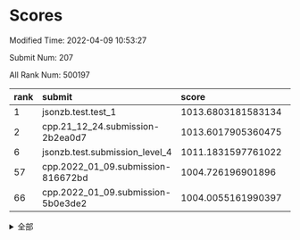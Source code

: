 # Scores

Modified Time: 2022-04-09 10:53:27

Submit Num: 207

All Rank Num: 500197

| rank |               submit               |       score        |       sigma        | pk_num |
| :--- | :--------------------------------- | :----------------- | :----------------- | :----- |
| 1    | jsonzb.test.test_1                 | 1013.6803181583134 | 0.847004619772792  | 9666   |
| 2    | cpp.21_12_24.submission-2b2ea0d7   | 1013.6017905360475 | 0.8088743198702851 | 9664   |
| 6    | jsonzb.test.submission_level_4     | 1011.1831597761022 | 0.8018338981903528 | 9669   |
| 57   | cpp.2022_01_09.submission-816672bd | 1004.726196901896  | 0.7180890055750487 | 9665   |
| 66   | cpp.2022_01_09.submission-5b0e3de2 | 1004.0055161990397 | 0.7113471779751264 | 9664   |


<details>
<summary>全部</summary>

| rank |                 submit                 |       score        |       sigma        | pk_num |
| :--- | :------------------------------------- | :----------------- | :----------------- | :----- |
| 1    | jsonzb.test.test_1                     | 1013.6803181583134 | 0.847004619772792  | 9666   |
| 2    | cpp.21_12_24.submission-2b2ea0d7       | 1013.6017905360475 | 0.8088743198702851 | 9664   |
| 3    | gobigger.level_3.submission_level_3_26 | 1012.1269241987218 | 0.7761311344204533 | 9670   |
| 4    | gobigger.level_3.submission_level_3_27 | 1011.4390305125461 | 0.7820174002115556 | 9667   |
| 5    | gobigger.level_3.submission_level_3_7  | 1011.2957955683827 | 0.7743696677349446 | 9662   |
| 6    | jsonzb.test.submission_level_4         | 1011.1831597761022 | 0.8018338981903528 | 9669   |
| 7    | gobigger.level_3.submission_level_3_28 | 1011.1449594915629 | 0.7528654504447799 | 9667   |
| 8    | gobigger.level_3.submission_level_3_40 | 1010.9094524928247 | 0.7739908010609177 | 9667   |
| 9    | gobigger.level_3.submission_level_3_46 | 1010.8726074969236 | 0.7483584725571504 | 9666   |
| 10   | gobigger.level_3.submission_level_3_25 | 1010.8408598755437 | 0.7743792987300192 | 9669   |
| 11   | gobigger.level_3.submission_level_3_44 | 1010.7928057947242 | 0.7738202071610344 | 9668   |
| 12   | gobigger.level_3.submission_level_3_8  | 1010.6502304794    | 0.7517998572358655 | 9667   |
| 13   | gobigger.level_3.submission_level_3_10 | 1010.6314998319858 | 0.7858732488571171 | 9668   |
| 14   | gobigger.level_3.submission_level_3_13 | 1010.6211083368204 | 0.7553241775766154 | 9670   |
| 15   | gobigger.level_3.submission_level_3_41 | 1010.6163322352809 | 0.7803742144324073 | 9667   |
| 16   | gobigger.level_3.submission_level_3_30 | 1010.6046627791537 | 0.7745812004439231 | 9662   |
| 17   | gobigger.level_3.submission_level_3_12 | 1010.5134320487339 | 0.7679200610266542 | 9667   |
| 18   | gobigger.level_3.submission_level_3_17 | 1010.3706787533455 | 0.7662318786027339 | 9669   |
| 19   | gobigger.level_3.submission_level_3_37 | 1010.3662508286665 | 0.7808743062775064 | 9667   |
| 20   | gobigger.level_3.submission_level_3_23 | 1010.3008498518521 | 0.7404245692904275 | 9668   |
| 21   | gobigger.level_3.submission_level_3_47 | 1010.2812786771642 | 0.7669473481864458 | 9660   |
| 22   | gobigger.level_3.submission_level_3_45 | 1010.2095619986208 | 0.7623184553834812 | 9666   |
| 23   | gobigger.level_3.submission_level_3_29 | 1010.1714483818984 | 0.7547943856590486 | 9664   |
| 24   | gobigger.level_3.submission_level_3_48 | 1010.1306987855854 | 0.7732023696070498 | 9668   |
| 25   | gobigger.level_3.submission_level_3_34 | 1010.0346774217257 | 0.7679152862442847 | 9664   |
| 26   | gobigger.level_3.submission_level_3_18 | 1009.9340639940038 | 0.7688933242808844 | 9666   |
| 27   | gobigger.level_3.submission_level_3_1  | 1009.9073249696347 | 0.7875612677536199 | 9666   |
| 28   | gobigger.level_3.submission_level_3_22 | 1009.8628131590552 | 0.7648896706757856 | 9668   |
| 29   | gobigger.level_3.submission_level_3_19 | 1009.8385676715291 | 0.7403731470614908 | 9666   |
| 30   | gobigger.level_3.submission_level_3_38 | 1009.7798666721387 | 0.7505356622256377 | 9661   |
| 31   | gobigger.level_3.submission_level_3_2  | 1009.7798619308849 | 0.7829170439217116 | 9657   |
| 32   | gobigger.level_3.submission_level_3_4  | 1009.7787904516705 | 0.7455370571890063 | 9660   |
| 33   | gobigger.level_3.submission_level_3_20 | 1009.7274781349199 | 0.7382940769421068 | 9663   |
| 34   | gobigger.level_3.submission_level_3_31 | 1009.7258613914951 | 0.7813086710803835 | 9666   |
| 35   | gobigger.level_3.submission_level_3_33 | 1009.6291464188915 | 0.7647546122583648 | 9664   |
| 36   | gobigger.level_3.submission_level_3_21 | 1009.4972807442163 | 0.7555746702368618 | 9668   |
| 37   | gobigger.level_3.submission_level_3_35 | 1009.4907863570724 | 0.7405823045922287 | 9663   |
| 38   | gobigger.level_3.submission_level_3_15 | 1009.4814617337711 | 0.7581709366644506 | 9662   |
| 39   | gobigger.level_3.submission_level_3_32 | 1009.4791682137867 | 0.7536937198965277 | 9664   |
| 40   | gobigger.level_3.submission_level_3_49 | 1009.3977052520224 | 0.7723035270025443 | 9661   |
| 41   | gobigger.level_3.submission_level_3_5  | 1009.2840227076616 | 0.7831633456026964 | 9668   |
| 42   | gobigger.level_3.submission_level_3_16 | 1009.2748216551148 | 0.7493030337142589 | 9667   |
| 43   | gobigger.level_3.submission_level_3_36 | 1009.27188377346   | 0.7679272741435348 | 9663   |
| 44   | gobigger.level_3.submission_level_3_3  | 1009.2004822300642 | 0.7735666611486556 | 9667   |
| 45   | gobigger.level_3.submission_level_3_11 | 1009.1418034269968 | 0.7570610457289265 | 9663   |
| 46   | gobigger.level_3.submission_level_3_0  | 1009.1378003253488 | 0.7370850627913379 | 9662   |
| 47   | gobigger.level_3.submission_level_3_24 | 1009.0009773445483 | 0.7471664134825583 | 9662   |
| 48   | gobigger.level_3.submission_level_3_42 | 1008.9963591796346 | 0.7254196466912943 | 9665   |
| 49   | gobigger.level_3.submission_level_3_6  | 1008.9094726274777 | 0.7226126966871056 | 9672   |
| 50   | gobigger.level_3.submission_level_3_43 | 1008.7915834033465 | 0.7454752434489945 | 9662   |
| 51   | gobigger.level_3.submission_level_3_9  | 1008.6849136396798 | 0.727145656362796  | 9662   |
| 52   | gobigger.level_3.submission_level_3_39 | 1008.4943157974324 | 0.7516554504215761 | 9667   |
| 53   | gobigger.level_3.submission_level_3_14 | 1008.1872384406481 | 0.7627416516928697 | 9666   |
| 54   | gobigger.level_1.submission_level_1_40 | 1005.2561112519604 | 0.7236709057331606 | 9666   |
| 55   | gobigger.level_1.submission_level_1_33 | 1004.9613589525213 | 0.7151343744183799 | 9670   |
| 56   | gobigger.level_1.submission_level_1_0  | 1004.7370400664535 | 0.710892430931796  | 9667   |
| 57   | cpp.2022_01_09.submission-816672bd     | 1004.726196901896  | 0.7180890055750487 | 9665   |
| 58   | gobigger.level_1.submission_level_1_20 | 1004.645076095622  | 0.7071853207894115 | 9668   |
| 59   | gobigger.level_1.submission_level_1_4  | 1004.5792968212694 | 0.7135529596901447 | 9666   |
| 60   | gobigger.level_1.submission_level_1_21 | 1004.4685132040904 | 0.7138237055273446 | 9667   |
| 61   | gobigger.level_1.submission_level_1_23 | 1004.4438912865296 | 0.7193523462290506 | 9666   |
| 62   | gobigger.level_1.submission_level_1_25 | 1004.3620240078462 | 0.717067681035952  | 9664   |
| 63   | gobigger.level_1.submission_level_1_35 | 1004.1273778996958 | 0.7140974301081645 | 9665   |
| 64   | gobigger.level_1.submission_level_1_49 | 1004.0871053740962 | 0.7183553877452822 | 9668   |
| 65   | gobigger.level_1.submission_level_1_46 | 1004.0269792370937 | 0.7157420324662963 | 9666   |
| 66   | cpp.2022_01_09.submission-5b0e3de2     | 1004.0055161990397 | 0.7113471779751264 | 9664   |
| 67   | gobigger.level_1.submission_level_1_36 | 1003.9987101991056 | 0.7165176667408071 | 9667   |
| 68   | gobigger.level_1.submission_level_1_28 | 1003.9654557452781 | 0.7194301970262378 | 9666   |
| 69   | gobigger.level_1.submission_level_1_2  | 1003.9253797732704 | 0.7222585133157245 | 9662   |
| 70   | gobigger.level_1.submission_level_1_37 | 1003.9208187286649 | 0.720240117004337  | 9667   |
| 71   | gobigger.level_1.submission_level_1_30 | 1003.8707822075218 | 0.7154855841304324 | 9662   |
| 72   | gobigger.level_1.submission_level_1_47 | 1003.7124635330293 | 0.7135426954639505 | 9668   |
| 73   | gobigger.level_1.submission_level_1_34 | 1003.6783448119845 | 0.7184572145574883 | 9665   |
| 74   | gobigger.level_1.submission_level_1_10 | 1003.6526274796752 | 0.7308704600669076 | 9665   |
| 75   | gobigger.level_1.submission_level_1_11 | 1003.6415604715862 | 0.7146099714987305 | 9665   |
| 76   | gobigger.level_1.submission_level_1_7  | 1003.5074584463719 | 0.7150244004862393 | 9666   |
| 77   | gobigger.level_1.submission_level_1_17 | 1003.5022812390108 | 0.721728990124101  | 9663   |
| 78   | gobigger.level_1.submission_level_1_27 | 1003.4009125481587 | 0.719703251603369  | 9668   |
| 79   | gobigger.level_1.submission_level_1_8  | 1003.3981716826394 | 0.7094080723788375 | 9664   |
| 80   | gobigger.level_1.submission_level_1_6  | 1003.39509982118   | 0.7166920116920467 | 9664   |
| 81   | gobigger.level_1.submission_level_1_18 | 1003.3588213885683 | 0.7126696451731986 | 9669   |
| 82   | gobigger.level_1.submission_level_1_26 | 1003.3404204868226 | 0.7015589555422374 | 9668   |
| 83   | gobigger.level_1.submission_level_1_13 | 1003.285966209674  | 0.7170586383748835 | 9662   |
| 84   | gobigger.level_1.submission_level_1_45 | 1003.2790264178534 | 0.7161985692360605 | 9668   |
| 85   | gobigger.level_1.submission_level_1_32 | 1003.2664937914279 | 0.7163517587018963 | 9664   |
| 86   | gobigger.level_1.submission_level_1_5  | 1003.2561357370868 | 0.7135692679836051 | 9670   |
| 87   | gobigger.level_1.submission_level_1_3  | 1003.2295193840008 | 0.7118970431778592 | 9665   |
| 88   | gobigger.level_1.submission_level_1_38 | 1003.2287955257162 | 0.7115169107524905 | 9669   |
| 89   | gobigger.level_1.submission_level_1_15 | 1003.0398672631634 | 0.7156866731814162 | 9667   |
| 90   | gobigger.level_1.submission_level_1_19 | 1003.039460304412  | 0.715431573187576  | 9671   |
| 91   | gobigger.level_1.submission_level_1_42 | 1002.948384339039  | 0.7059366884660865 | 9665   |
| 92   | gobigger.level_1.submission_level_1_41 | 1002.8678923760779 | 0.7092964550867243 | 9665   |
| 93   | gobigger.level_1.submission_level_1_43 | 1002.8130526347082 | 0.7059740276853587 | 9664   |
| 94   | gobigger.level_1.submission_level_1_31 | 1002.7419643871258 | 0.7230443409862841 | 9665   |
| 95   | gobigger.level_1.submission_level_1_48 | 1002.6892076931528 | 0.7035247323071846 | 9669   |
| 96   | gobigger.level_1.submission_level_1_22 | 1002.5788606591394 | 0.708648304194834  | 9667   |
| 97   | gobigger.level_1.submission_level_1_9  | 1002.5614687043582 | 0.7060596939974646 | 9664   |
| 98   | gobigger.level_1.submission_level_1_14 | 1002.4931741182405 | 0.7124319839173352 | 9666   |
| 99   | gobigger.level_1.submission_level_1_24 | 1002.4077993697516 | 0.7039125992052414 | 9662   |
| 100  | gobigger.level_1.submission_level_1_12 | 1002.311972247854  | 0.7141353078142798 | 9665   |
| 101  | gobigger.level_1.submission_level_1_16 | 1002.3055909245264 | 0.7139262155435857 | 9665   |
| 102  | gobigger.level_1.submission_level_1_1  | 1002.0449174021828 | 0.7153666373108986 | 9672   |
| 103  | gobigger.level_1.submission_level_1_39 | 1001.696731260506  | 0.708355356367732  | 9663   |
| 104  | gobigger.level_1.submission_level_1_29 | 1001.5920702252913 | 0.7251941915937147 | 9670   |
| 105  | gobigger.level_1.submission_level_1_44 | 1000.635402607798  | 0.7012709882074777 | 9663   |
| 106  | gobigger.random.submission_random_25   | 997.7792863839319  | 0.7004295714319386 | 9667   |
| 107  | gobigger.random.submission_random_13   | 997.4022777173492  | 0.694024718084976  | 9666   |
| 108  | gobigger.random.submission_random_36   | 997.3883775510906  | 0.7036647477298567 | 9666   |
| 109  | gobigger.random.submission_random_9    | 997.3612847556666  | 0.7097092304846009 | 9660   |
| 110  | gobigger.random.submission_random_20   | 997.0982999545589  | 0.7051563995193197 | 9666   |
| 111  | gobigger.random.submission_random_30   | 997.0565602540963  | 0.7126026545849008 | 9663   |
| 112  | gobigger.random.submission_random_48   | 996.9457544190007  | 0.7232398185892759 | 9667   |
| 113  | gobigger.random.submission_random_17   | 996.8823299394555  | 0.7096339183853854 | 9664   |
| 114  | gobigger.random.submission_random_39   | 996.8664723288517  | 0.7109342133247137 | 9663   |
| 115  | gobigger.random.submission_random_29   | 996.7187090463303  | 0.717034354137388  | 9665   |
| 116  | gobigger.random.submission_random_4    | 996.7111345409533  | 0.7152707103779409 | 9666   |
| 117  | gobigger.random.submission_random_32   | 996.6806356307742  | 0.7119135655471315 | 9669   |
| 118  | gobigger.random.submission_random_34   | 996.6455943832483  | 0.7068354197661313 | 9667   |
| 119  | gobigger.random.submission_random_8    | 996.6428104198637  | 0.7140286379322233 | 9660   |
| 120  | gobigger.random.submission_random_1    | 996.5246651645639  | 0.7091071169891044 | 9668   |
| 121  | gobigger.random.submission_random_18   | 996.4778274283608  | 0.7169808414496306 | 9665   |
| 122  | gobigger.random.submission_random_47   | 996.4461089385848  | 0.7165828730799718 | 9667   |
| 123  | gobigger.random.submission_random_46   | 996.4290559332671  | 0.704264699839427  | 9671   |
| 124  | gobigger.random.submission_random_43   | 996.4220001062009  | 0.7112207827078029 | 9665   |
| 125  | gobigger.random.submission_random_35   | 996.378013584017   | 0.7216828769128087 | 9665   |
| 126  | gobigger.random.submission_random_24   | 996.3648491486479  | 0.7185611525343266 | 9669   |
| 127  | gobigger.random.submission_random_49   | 996.3586901526343  | 0.7102758823429615 | 9664   |
| 128  | gobigger.random.submission_random_41   | 996.3414587018877  | 0.703686692268212  | 9666   |
| 129  | gobigger.random.submission_random_19   | 996.249356811434   | 0.7030197137589353 | 9662   |
| 130  | gobigger.random.submission_random_10   | 996.012126333882   | 0.7081337906201429 | 9665   |
| 131  | gobigger.random.submission_random_42   | 995.9521305330065  | 0.7237742862811467 | 9668   |
| 132  | gobigger.random.submission_random_14   | 995.936806261704   | 0.7003370004590265 | 9667   |
| 133  | gobigger.random.submission_random_23   | 995.9210793046691  | 0.6940467718647447 | 9663   |
| 134  | gobigger.random.submission_random_33   | 995.8785663357367  | 0.7149936873358922 | 9663   |
| 135  | gobigger.random.submission_random_22   | 995.793622402288   | 0.7092620425073692 | 9665   |
| 136  | gobigger.random.submission_random_2    | 995.7726986568166  | 0.7098887349982922 | 9663   |
| 137  | gobigger.random.submission_random_26   | 995.7426422839166  | 0.7044324071158513 | 9666   |
| 138  | gobigger.random.submission_random_27   | 995.6873985082847  | 0.7007027443945932 | 9666   |
| 139  | gobigger.random.submission_random_5    | 995.582446263499   | 0.7077745148957499 | 9666   |
| 140  | gobigger.random.submission_random_0    | 995.5416216281243  | 0.7099740799810254 | 9666   |
| 141  | gobigger.random.submission_random_31   | 995.5244088765692  | 0.7116441192541646 | 9669   |
| 142  | gobigger.random.submission_random_7    | 995.495683006383   | 0.7174553278395105 | 9669   |
| 143  | gobigger.random.submission_random_16   | 995.4692683502324  | 0.7114530258416779 | 9665   |
| 144  | gobigger.random.submission_random_11   | 995.384618578469   | 0.6995438676595344 | 9663   |
| 145  | gobigger.random.submission_random_38   | 995.3389663148128  | 0.7138348372935959 | 9662   |
| 146  | gobigger.random.submission_random_21   | 995.1621037696717  | 0.7242907149403902 | 9666   |
| 147  | gobigger.random.submission_random_28   | 995.1544702555586  | 0.714469617811701  | 9664   |
| 148  | gobigger.level_2.submission_level_2_16 | 995.131236224284   | 0.7252529283372741 | 9665   |
| 149  | gobigger.random.submission_random_6    | 995.1078691931391  | 0.7102361966759602 | 9666   |
| 150  | gobigger.random.submission_random_40   | 995.1013065412815  | 0.7213571905738668 | 9666   |
| 151  | gobigger.random.submission_random_44   | 995.098526496541   | 0.7097084299488177 | 9669   |
| 152  | gobigger.random.submission_random_37   | 995.0804171347075  | 0.7137526815924037 | 9664   |
| 153  | gobigger.random.submission_random_15   | 994.9992358246496  | 0.716667718724791  | 9663   |
| 154  | gobigger.random.submission_random_3    | 994.9753254491459  | 0.700001561963769  | 9670   |
| 155  | gobigger.random.submission_random_45   | 994.8835724516978  | 0.7186600368933072 | 9667   |
| 156  | gobigger.random.submission_random_12   | 993.9200122113853  | 0.7263832815031648 | 9666   |
| 157  | gobigger.level_2.submission_level_2_25 | 993.6419330050293  | 0.7134020549552992 | 9662   |
| 158  | gobigger.level_2.submission_level_2_19 | 993.549128093513   | 0.7389121597331398 | 9667   |
| 159  | gobigger.level_2.submission_level_2_1  | 993.5357487447151  | 0.734632208827204  | 9666   |
| 160  | gobigger.level_2.submission_level_2_6  | 993.4706371565853  | 0.749273028730614  | 9662   |
| 161  | gobigger.level_2.submission_level_2_24 | 993.4109893981868  | 0.7352394675702713 | 9661   |
| 162  | gobigger.level_2.submission_level_2_4  | 993.1568345752337  | 0.7365118529950447 | 9667   |
| 163  | gobigger.level_2.submission_level_2_18 | 993.1393860055838  | 0.7347456942029869 | 9664   |
| 164  | gobigger.level_2.submission_level_2_10 | 993.0743528390892  | 0.7391586837924136 | 9668   |
| 165  | gobigger.level_2.submission_level_2_29 | 992.9790415351187  | 0.7482835533439516 | 9669   |
| 166  | gobigger.level_2.submission_level_2_20 | 992.9750936908771  | 0.7454740776704204 | 9669   |
| 167  | gobigger.level_2.submission_level_2_44 | 992.949875416829   | 0.7356387307151131 | 9663   |
| 168  | gobigger.level_2.submission_level_2_5  | 992.89624826242    | 0.7279271379760657 | 9663   |
| 169  | gobigger.level_2.submission_level_2_42 | 992.894420727542   | 0.7415637826778655 | 9666   |
| 170  | gobigger.level_2.submission_level_2_3  | 992.7005350440459  | 0.746348556529272  | 9665   |
| 171  | gobigger.level_2.submission_level_2_35 | 992.6476222335644  | 0.7390453402831598 | 9671   |
| 172  | gobigger.level_2.submission_level_2_23 | 992.4716383442833  | 0.7536030159426715 | 9665   |
| 173  | gobigger.level_2.submission_level_2_30 | 992.4224693368184  | 0.7448154993674171 | 9670   |
| 174  | gobigger.level_2.submission_level_2_31 | 992.4078164800172  | 0.7457046450473972 | 9668   |
| 175  | gobigger.level_2.submission_level_2_7  | 992.3957579379996  | 0.7542430178491607 | 9665   |
| 176  | gobigger.level_2.submission_level_2_33 | 992.3652210708714  | 0.7627692842337691 | 9665   |
| 177  | gobigger.level_2.submission_level_2_22 | 992.325531483392   | 0.7439311247943597 | 9665   |
| 178  | gobigger.level_2.submission_level_2_38 | 992.3092328545307  | 0.7482515414548381 | 9668   |
| 179  | gobigger.level_2.submission_level_2_47 | 992.2995905257967  | 0.735731101682136  | 9660   |
| 180  | gobigger.level_2.submission_level_2_34 | 992.2703926379212  | 0.7307908827170037 | 9666   |
| 181  | gobigger.level_2.submission_level_2_27 | 992.2082276676174  | 0.7380687290328669 | 9666   |
| 182  | gobigger.level_2.submission_level_2_39 | 992.2053495071066  | 0.740415201931805  | 9663   |
| 183  | gobigger.level_2.submission_level_2_32 | 992.1015115359795  | 0.7515288872887828 | 9665   |
| 184  | gobigger.level_2.submission_level_2_0  | 992.0856889546591  | 0.7447689506149253 | 9664   |
| 185  | gobigger.level_2.submission_level_2_13 | 992.0632205667562  | 0.7444907798161925 | 9667   |
| 186  | gobigger.level_2.submission_level_2_12 | 991.9492737988188  | 0.7392455417212834 | 9665   |
| 187  | gobigger.level_2.submission_level_2_9  | 991.881927831928   | 0.7546469218910825 | 9664   |
| 188  | gobigger.level_2.submission_level_2_15 | 991.8457675135556  | 0.7636677984257408 | 9670   |
| 189  | gobigger.level_2.submission_level_2_26 | 991.744947695313   | 0.7396622837436719 | 9665   |
| 190  | gobigger.level_2.submission_level_2_45 | 991.6614946193318  | 0.7560695873873634 | 9669   |
| 191  | gobigger.level_2.submission_level_2_41 | 991.6341153824061  | 0.7593557543758268 | 9666   |
| 192  | gobigger.level_2.submission_level_2_17 | 991.6265300456317  | 0.7631888941451349 | 9659   |
| 193  | gobigger.level_2.submission_level_2_40 | 991.6017831660361  | 0.765127561774491  | 9668   |
| 194  | gobigger.level_2.submission_level_2_48 | 991.5919735978835  | 0.7438836233630799 | 9666   |
| 195  | gobigger.level_2.submission_level_2_11 | 991.5915105762956  | 0.7457183850048992 | 9666   |
| 196  | gobigger.level_2.submission_level_2_21 | 991.5229931935995  | 0.7613451747078727 | 9668   |
| 197  | gobigger.level_2.submission_level_2_46 | 991.2236795107212  | 0.753803282927168  | 9665   |
| 198  | gobigger.level_2.submission_level_2_28 | 991.1013623890341  | 0.7692455708523759 | 9669   |
| 199  | gobigger.level_2.submission_level_2_36 | 990.9638162020805  | 0.7785355374124746 | 9666   |
| 200  | gobigger.level_2.submission_level_2_8  | 990.6533824519978  | 0.7448320603444866 | 9667   |
| 201  | gobigger.level_2.submission_level_2_37 | 990.4580783419912  | 0.7549734662825264 | 9666   |
| 202  | gobigger.level_2.submission_level_2_14 | 990.3238319570797  | 0.7783439340263485 | 9666   |
| 203  | gobigger.level_2.submission_level_2_49 | 990.130938269778   | 0.754669764783779  | 9664   |
| 204  | gobigger.level_2.submission_level_2_43 | 990.0713810394985  | 0.7665820105170346 | 9668   |
| 205  | gobigger.level_2.submission_level_2_2  | 990.0636792479929  | 0.7725376902563051 | 9662   |
| 206  | gobigger.none.submission_none_0        | 975.8577273554495  | 1.4605023527000018 | 9667   |
| 207  | gobigger.none.submission_none_1        | 975.6671087732585  | 1.4752658495401154 | 9667   |

</details>
